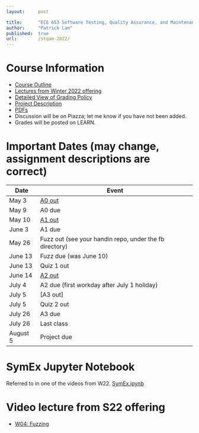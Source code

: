 ```yaml
---
layout:     post

title:      "ECE 653 Software Testing, Quality Assurance, and Maintenance, Spring 2022"
author:     "Patrick Lam"
published:  true
url:        /stqam-2022/
---
```


<style>
.pager {display:none; }
.intro-header .post-heading .meta {display:none; }
.sidebar-container { display:none; }
</style>

# Course Information

* <a href="https://outline.uwaterloo.ca/view/nrvxsk">Course Outline</a>
* [Lectures from Winter 2022 offering](https://www.youtube.com/playlist?list=PLUVKdrSzO0M44GPONj3eXbvK6RUNkwMZX)
* [Detailed View of Grading Policy](/stqam-2022-grading)
* [Project Description](/stqam-2022-projects)
* [PDFs](https://git.uwaterloo.ca/stqam-1225/pdfs.git)
* Discussion will be on Piazza; let me know if you have not been added.
* Grades will be posted on LEARN.

# Important Dates (may change, assignment descriptions are correct)

| Date  | Event   |
|---|---|
| May 3 | [A0 out](https://git.uwaterloo.ca/stqam-1225/pdfs/-/blob/master/uw-stqam-1225-a0.pdf) |
| May 9 | A0 due |
| May 10 | [A1 out](https://git.uwaterloo.ca/stqam-1225/pdfs/-/blob/master/uw-stqam-1225-a1.pdf) |
| June 3 | A1 due |
| May 26 | Fuzz out (see your handin repo, under the fb directory) |
| June 13 | Fuzz due (was June 10) |
| June 13 | Quiz 1 out |
| June 14 | [A2 out](https://git.uwaterloo.ca/stqam-1225/pdfs/-/blob/master/uw-stqam-1225-a2.pdf) |
| July 4  | A2 due (first workday after July 1 holiday) |
| July 5  | [A3 out] |
| July 5 | Quiz 2 out |
| July 26 | A3 due |
| July 26 | Last class |
| August 5 | Project due |

# SymEx Jupyter Notebook

Referred to in one of the videos from W22. [SymEx.ipynb](/public/teaching/stqam-2022/SymEx.ipynb)

# Video lecture from S22 offering

* [W04: Fuzzing](https://youtu.be/b2_IufQiQ88)
